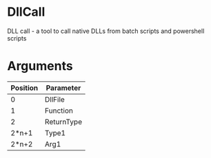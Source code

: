 # DllCall
DLL call - a tool to call native DLLs from batch scripts and powershell scripts

# Arguments
| Position | Parameter  |
|----------|------------|
| 0        | DllFile    |
| 1        | Function   |
| 2        | ReturnType |
| 2*n+1    | Type1      |
| 2*n+2    | Arg1       |
